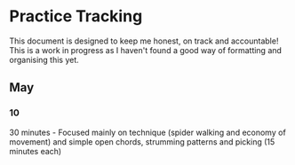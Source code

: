 # Practice Tracking

This document is designed to keep me honest, on track and accountable! This is a work in progress as I haven't found a good way of formatting and organising this yet.

## May 
### 10
30 minutes - Focused mainly on technique (spider walking and economy of movement) and simple open chords, strumming patterns and picking (15 minutes each)